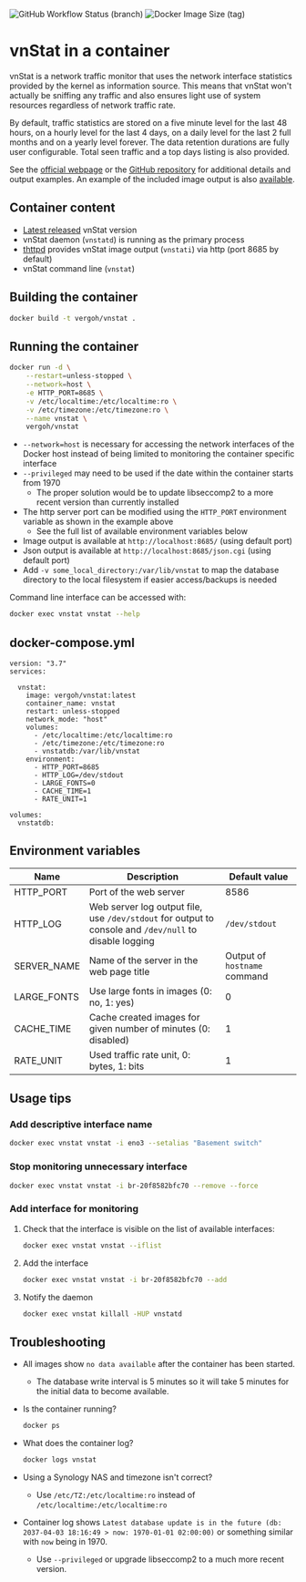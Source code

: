 ![GitHub Workflow Status (branch)](https://img.shields.io/github/workflow/status/vergoh/vnstat-docker/CI/master)
![Docker Image Size (tag)](https://img.shields.io/docker/image-size/vergoh/vnstat/latest)

# vnStat in a container

vnStat is a network traffic monitor that uses the network
interface statistics provided by the kernel as information source. This
means that vnStat won't actually be sniffing any traffic and also ensures
light use of system resources regardless of network traffic rate.

By default, traffic statistics are stored on a five minute level for the last
48 hours, on a hourly level for the last 4 days, on a daily level for the
last 2 full months and on a yearly level forever. The data retention durations
are fully user configurable. Total seen traffic and a top days listing is also
provided.

See the [official webpage](https://humdi.net/vnstat/) or the
[GitHub repository](https://github.com/vergoh/vnstat) for additional details
and output examples. An example of the included image output is also
[available](https://humdi.net/vnstat/cgidemo/).

## Container content

- [Latest released](https://humdi.net/vnstat/CHANGES) vnStat version
- vnStat daemon (`vnstatd`) is running as the primary process
- [thttpd](https://acme.com/software/thttpd/) provides vnStat image output (`vnstati`) via http (port 8685 by default)
- vnStat command line (`vnstat`)

## Building the container

```sh
docker build -t vergoh/vnstat .
```

## Running the container

```sh
docker run -d \
    --restart=unless-stopped \
    --network=host \
    -e HTTP_PORT=8685 \
    -v /etc/localtime:/etc/localtime:ro \
    -v /etc/timezone:/etc/timezone:ro \
    --name vnstat \
    vergoh/vnstat
```

- `--network=host` is necessary for accessing the network interfaces of the Docker host instead of being limited to monitoring the container specific interface
- `--privileged` may need to be used if the date within the container starts from 1970
  - The proper solution would be to update libseccomp2 to a more recent version than currently installed
- The http server port can be modified using the `HTTP_PORT` environment variable as shown in the example above
  - See the full list of available environment variables below
- Image output is available at `http://localhost:8685/` (using default port)
- Json output is available at `http://localhost:8685/json.cgi` (using default port)
- Add `-v some_local_directory:/var/lib/vnstat` to map the database directory to the local filesystem if easier access/backups is needed

Command line interface can be accessed with:

```sh
docker exec vnstat vnstat --help
```

## docker-compose.yml

```text
version: "3.7"
services:

  vnstat:
    image: vergoh/vnstat:latest
    container_name: vnstat
    restart: unless-stopped
    network_mode: "host"
    volumes:
      - /etc/localtime:/etc/localtime:ro
      - /etc/timezone:/etc/timezone:ro
      - vnstatdb:/var/lib/vnstat
    environment:
      - HTTP_PORT=8685
      - HTTP_LOG=/dev/stdout
      - LARGE_FONTS=0
      - CACHE_TIME=1
      - RATE_UNIT=1

volumes:
  vnstatdb:
```

## Environment variables

Name | Description | Default value
--- | --- | ---
HTTP_PORT | Port of the web server | 8586
HTTP_LOG | Web server log output file, use `/dev/stdout` for output to console and `/dev/null` to disable logging | `/dev/stdout`
SERVER_NAME | Name of the server in the web page title | Output of `hostname` command
LARGE_FONTS | Use large fonts in images (0: no, 1: yes) | 0
CACHE_TIME | Cache created images for given number of minutes (0: disabled) | 1
RATE_UNIT | Used traffic rate unit, 0: bytes, 1: bits | 1

## Usage tips

### Add descriptive interface name

```sh
docker exec vnstat vnstat -i eno3 --setalias "Basement switch"
```

### Stop monitoring unnecessary interface

```sh
docker exec vnstat vnstat -i br-20f8582bfc70 --remove --force
```

### Add interface for monitoring

1. Check that the interface is visible on the list of available interfaces:

    ```sh
    docker exec vnstat vnstat --iflist
    ```

2. Add the interface

    ```sh
    docker exec vnstat vnstat -i br-20f8582bfc70 --add
    ```

3. Notify the daemon

    ```sh
    docker exec vnstat killall -HUP vnstatd
    ```

## Troubleshooting

- All images show `no data available` after the container has been started.
  - The database write interval is 5 minutes so it will take 5 minutes for the initial data to become available.

- Is the container running?

    ```sh
    docker ps
    ```

- What does the container log?

    ```sh
    docker logs vnstat
    ```

- Using a Synology NAS and timezone isn't correct?
  - Use `/etc/TZ:/etc/localtime:ro` instead of `/etc/localtime:/etc/localtime:ro`

- Container log shows `Latest database update is in the future (db: 2037-04-03 18:16:49 > now: 1970-01-01 02:00:00)` or something similar with `now` being in 1970.
  - Use `--privileged` or upgrade libseccomp2 to a much more recent version.
